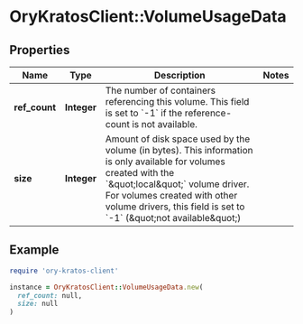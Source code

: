 # OryKratosClient::VolumeUsageData

## Properties

| Name | Type | Description | Notes |
| ---- | ---- | ----------- | ----- |
| **ref_count** | **Integer** | The number of containers referencing this volume. This field is set to &#x60;-1&#x60; if the reference-count is not available. |  |
| **size** | **Integer** | Amount of disk space used by the volume (in bytes). This information is only available for volumes created with the &#x60;\&quot;local\&quot;&#x60; volume driver. For volumes created with other volume drivers, this field is set to &#x60;-1&#x60; (\&quot;not available\&quot;) |  |

## Example

```ruby
require 'ory-kratos-client'

instance = OryKratosClient::VolumeUsageData.new(
  ref_count: null,
  size: null
)
```

